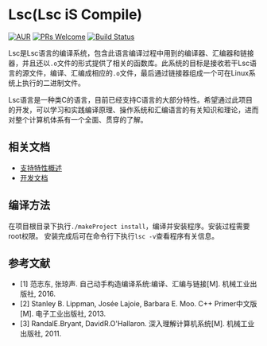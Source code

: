 Lsc(Lsc iS Compile)
==========================
[![AUR](https://img.shields.io/aur/license/yaourt.svg)](https://github.com/LiZeC123/LSC/blob/master/LICENSE)
[![PRs Welcome](https://img.shields.io/badge/PRs-welcome-brightgreen.svg)](http://makeapullrequest.com) 
[![Build Status](https://api.travis-ci.org/LiZeC123/LSC.svg?branch=master)](https://travis-ci.org/LiZeC123/LSC)

Lsc是Lsc语言的编译系统，包含此语言编译过程中用到的编译器、汇编器和链接器，并且还以`.o`文件的形式提供了相关的函数库。此系统的目标是接收若干Lsc语言的源文件，编译、汇编成相应的`.o`文件，最后通过链接器组成一个可在Linux系统上执行的二进制文件。

Lsc语言是一种类C的语言，目前已经支持C语言的大部分特性。希望通过此项目的开发，可以学习和实践编译原理、操作系统和汇编语言的有关知识和理论，进而对整个计算机体系有一个全面、贯穿的了解。


相关文档
------------
- [支持特性概述](./docs/feature.md)
- [开发文档](./docs/index.md)


编译方法
------------

在项目根目录下执行`./makeProject install`，编译并安装程序。安装过程需要root权限。
安装完成后可在命令行下执行`lsc -v`查看程序有关信息。


参考文献
-------------
- [1] 范志东, 张琼声. 自己动手构造编译系统:编译、汇编与链接[M]. 机械工业出版社, 2016.
- [2] Stanley B. Lippman, Josée Lajoie, Barbara E. Moo. C++ Primer中文版[M]. 电子工业出版社, 2013.
- [3] RandalE.Bryant, DavidR.O'Hallaron. 深入理解计算机系统[M]. 机械工业出版社, 2011.

